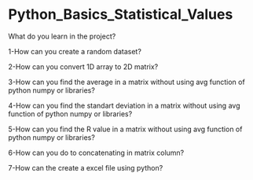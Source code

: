 # Python_Basics_Statistical_Values
What do you learn in the project?

1-How can you create a random dataset?

2-How can you convert 1D array to 2D matrix?

3-How can you find the average in a matrix without using avg function of python numpy or libraries?

4-How can you find the standart deviation in a matrix without using avg function of python numpy or libraries?

5-How can you find the R value in a matrix without using avg function of python numpy or libraries?

6-How can you do to concatenating in matrix column?

7-How can the create a excel file using python?
